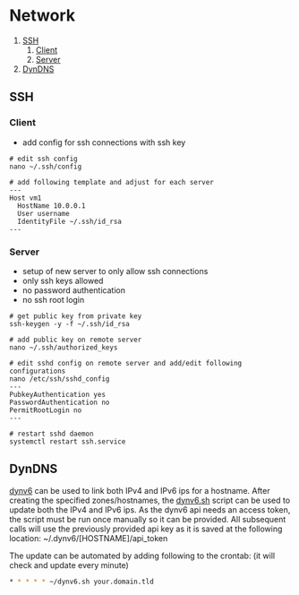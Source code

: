 # Network
1. [SSH](#ssh)
   1. [Client](#client)
   2. [Server](#server)
2. [DynDNS](#dyndns)

## SSH
### Client
* add config for ssh connections with ssh key

```shell
# edit ssh config
nano ~/.ssh/config

# add following template and adjust for each server
---
Host vm1
  HostName 10.0.0.1
  User username
  IdentityFile ~/.ssh/id_rsa
--- 
```

### Server
* setup of new server to only allow ssh connections
* only ssh keys allowed
* no password authentication
* no ssh root login
```shell
# get public key from private key
ssh-keygen -y -f ~/.ssh/id_rsa

# add public key on remote server
nano ~/.ssh/authorized_keys

# edit sshd config on remote server and add/edit following configurations
nano /etc/ssh/sshd_config
---
PubkeyAuthentication yes
PasswordAuthentication no
PermitRootLogin no
---

# restart sshd daemon
systemctl restart ssh.service
```

## DynDNS
[dynv6](https://dynv6.com) can be used to link both IPv4 and IPv6 ips for a hostname. After creating the specified zones/hostnames, the [dynv6.sh](./dynv6.sh) script can be used to update both the IPv4 and IPv6 ips. As the dynv6 api needs an access token, the script must be run once manually so it can be provided. All subsequent calls will use the previously provided api key as it is saved at the following location: ~/.dynv6/[HOSTNAME]/api_token

The update can be automated by adding following to the crontab: (it will check and update every minute)

```sh
* * * * * ~/dynv6.sh your.domain.tld
```